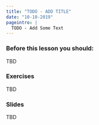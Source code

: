 ```yaml
---
title: "TODO - ADD TITLE"
date: "10-10-2019"
pageintro: |
  TODO - Add Some Text
---
```

         
### Before this lesson you should:
TBD
          
 ### Exercises
TBD
          
 ### Slides
TBD